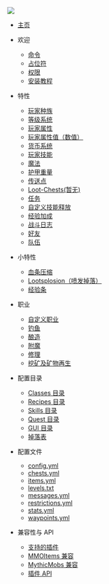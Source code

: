 ![](https://i.imgur.com/Vyor7Op.png)

- [主页](README)

* 欢迎

  - [命令](Commands)
  - [占位符](Placeholders)
  - [权限](Permissions)
  - [安装教程](Installation-Guide)

* 特性

  - [玩家种族](Player-Classes)
  - [等级系统](Leveling)
  - [玩家属性](Player-Attributes)
  - [玩家属性值（数值）](Player-Statistics)
  - [货币系统](Currency-System)
  - [玩家技能](Player-Skills)
  - [魔法](Mana-Explained)
  - [护甲重量](Armor-Weight)
  - [传送点](Waypoints)
  - [Loot-Chests(暂无)](Loot-Chests)
  - [任务](Quests)
  - [自定义技能释放](Custom-Skill-Casting)
  - [经验加成](EXP-Boosters)
  - [战斗日志](Combat-Log)
  - [好友](Friends)
  - [队伍](Parties)

* 小特性

  - [血条压缩](Health-Scaling)
  - [Lootsplosion（喷发掉落）](Lootsplosions)
  - [经验条](EXP-Bar)

* 职业

  - [自定义职业](Custom-Professions)
  - [钓鱼](Fishing)
  - [酿造](Alchemy)
  - [附魔](Enchanting)
  - [修理](Smithing)
  - [挖矿及矿物再生](Mining-and-Block-Regen)

* 配置目录
  - [Classes 目录](Classes-Folder)
  - [Recipes 目录](Recipes-Folder)
  - [Skills 目录](Skills-Folder)
  - [Quest 目录](Quests-Folder)
  - [GUI 目录](GUI-Folder)
  - [掉落表](Drop-Tables)
* 配置文件

  - [config.yml](config.yml)
  - [chests.yml](chests.yml)
  - [items.yml](items.yml)
  - [levels.txt](levels.txt)
  - [messages.yml](messages.yml)
  - [restrictions.yml](restrictions.yml)
  - [stats.yml](stats.yml)
  - [waypoints.yml](waypoints.yml)

* 兼容性与 API
  - [支持的插件](Supported-Plugins)
  - [MMOItems 兼容](MMOItems-Compatibility)
  - [MythicMobs 兼容](MythicMobs-Compatibility)
  - [插件 API](Plugin-API)
